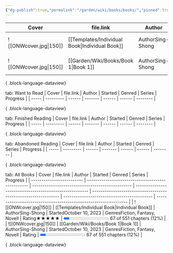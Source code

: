 ```yaml
---
{"dg-publish":true,"permalink":"/garden/wiki/books/books/","pinned":true,"noteIcon":"1","created":"2024-11-30T22:30:00.843+01:00","updated":"2024-12-19T20:11:22.383+01:00"}
---
```



| Cover                     | file.link                                         | Author                                           | Started                                                 | Genred                                                         | Series                                      | Progress                                                         |
| ------------------------- | ------------------------------------------------- | ------------------------------------------------ | ------------------------------------------------------- | -------------------------------------------------------------- | ------------------------------------------- | ---------------------------------------------------------------- |
| ![[ONWcover.jpg\|150]] | [[Templates/Individual Book\|Individual Book]] | <span class='cards-icon'>Author</span>Sing-Shong | <span class='cards-icon'>Started</span>October 10, 2023 | <span class='cards-icon'>Genres</span>Fiction, Fantasy, Novell | <span class='cards-icon'>Rating</span>★★★★★ | <progress max=551 value=67> </progress> 67 of 551 chapters (12%) |
| ![[ONWcover.jpg\|150]] | [[Garden/Wiki/Books/Book 1\|Book 1]]           | <span class='cards-icon'>Author</span>Sing-Shong | <span class='cards-icon'>Started</span>October 10, 2023 | <span class='cards-icon'>Genres</span>Fiction, Fantasy, Novell | <span class='cards-icon'>Rating</span>      | <progress max=551 value=67> </progress> 67 of 551 chapters (12%) |

{ .block-language-dataview}



tab: Want to Read
| Cover | file.link | Author | Started | Genred | Series | Progress |
| ----- | --------- | ------ | ------- | ------ | ------ | -------- |

{ .block-language-dataview}



tab: Finished Reading
| Cover | file.link | Author | Started | Genred | Series | Progress |
| ----- | --------- | ------ | ------- | ------ | ------ | -------- |

{ .block-language-dataview}



tab: Abandoned Reading
| Cover | file.link | Author | Started | Genred | Series | Progress |
| ----- | --------- | ------ | ------- | ------ | ------ | -------- |

{ .block-language-dataview}



tab: All Books
| Cover                     | file.link                                         | Author                                           | Started                                                 | Genred                                                         | Series                                      | Progress                                                         |
| ------------------------- | ------------------------------------------------- | ------------------------------------------------ | ------------------------------------------------------- | -------------------------------------------------------------- | ------------------------------------------- | ---------------------------------------------------------------- |
| ![[ONWcover.jpg\|150]] | [[Templates/Individual Book\|Individual Book]] | <span class='cards-icon'>Author</span>Sing-Shong | <span class='cards-icon'>Started</span>October 10, 2023 | <span class='cards-icon'>Genres</span>Fiction, Fantasy, Novell | <span class='cards-icon'>Rating</span>★★★★★ | <progress max=551 value=67> </progress> 67 of 551 chapters (12%) |
| ![[ONWcover.jpg\|150]] | [[Garden/Wiki/Books/Book 1\|Book 1]]           | <span class='cards-icon'>Author</span>Sing-Shong | <span class='cards-icon'>Started</span>October 10, 2023 | <span class='cards-icon'>Genres</span>Fiction, Fantasy, Novell | <span class='cards-icon'>Rating</span>      | <progress max=551 value=67> </progress> 67 of 551 chapters (12%) |

{ .block-language-dataview}
````---
